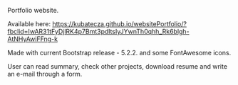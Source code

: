 Portfolio website.

Available here: https://kubatecza.github.io/websitePortfolio/?fbclid=IwAR31tFyDjlRK4p7Bmt3pdltsIyJYwnTh0qhh_Rk6blgh-AtNHyAwiFFng-k

Made with current Bootstrap release - 5.2.2. and some FontAwesome icons.

User can read summary, check other projects, download resume and write an e-mail through a form.
